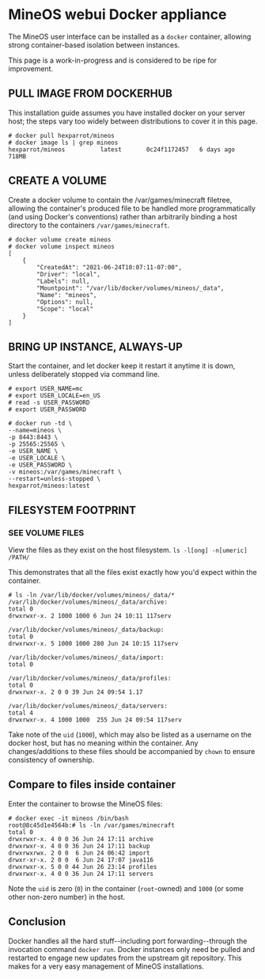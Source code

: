 # MineOS webui Docker appliance

The MineOS user interface can be installed as a `docker` container, allowing strong container-based isolation between instances.

This page is a work-in-progress and is considered to be ripe for improvement.

## PULL IMAGE FROM DOCKERHUB

This installation guide assumes you have installed docker on your server host; the steps vary too widely between distributions to cover it in this page.

```
# docker pull hexparrot/mineos
# docker image ls | grep mineos
hexparrot/mineos          latest       0c24f1172457   6 days ago     718MB
```

## CREATE A VOLUME

Create a docker volume to contain the /var/games/minecraft filetree, allowing the container's produced file to be handled more programmatically (and using Docker's conventions) rather than arbitrarily binding a host directory to the containers `/var/games/minecraft`.

```
# docker volume create mineos
# docker volume inspect mineos
[
    {
        "CreatedAt": "2021-06-24T10:07:11-07:00",
        "Driver": "local",
        "Labels": null,
        "Mountpoint": "/var/lib/docker/volumes/mineos/_data",
        "Name": "mineos",
        "Options": null,
        "Scope": "local"
    }
]
```

## BRING UP INSTANCE, ALWAYS-UP

Start the container, and let docker keep it restart it anytime it is down, unless deliberately stopped via command line.

```
# export USER_NAME=mc
# export USER_LOCALE=en_US
# read -s USER_PASSWORD
# export USER_PASSWORD

# docker run -td \
--name=mineos \
-p 8443:8443 \
-p 25565:25565 \
-e USER_NAME \
-e USER_LOCALE \
-e USER_PASSWORD \
-v mineos:/var/games/minecraft \
--restart=unless-stopped \
hexparrot/mineos:latest
```

## FILESYSTEM FOOTPRINT

### SEE VOLUME FILES

View the files as they exist on the host filesystem. `ls -l[ong] -n[umeric] /PATH/`

This demonstrates that all the files exist exactly how you'd expect within the container.

```
# ls -ln /var/lib/docker/volumes/mineos/_data/*
/var/lib/docker/volumes/mineos/_data/archive:
total 0
drwxrwxr-x. 2 1000 1000 6 Jun 24 10:11 117serv

/var/lib/docker/volumes/mineos/_data/backup:
total 0
drwxrwxr-x. 5 1000 1000 280 Jun 24 10:15 117serv

/var/lib/docker/volumes/mineos/_data/import:
total 0

/var/lib/docker/volumes/mineos/_data/profiles:
total 0
drwxrwxr-x. 2 0 0 39 Jun 24 09:54 1.17

/var/lib/docker/volumes/mineos/_data/servers:
total 4
drwxrwxr-x. 4 1000 1000  255 Jun 24 09:54 117serv
```

Take note of the `uid` (`1000`), which may also be listed as a username on the docker host, but has no meaning within the container. Any changes/additions to these files should be accompanied by `chown` to ensure consistency of ownership.


## Compare to files inside container

Enter the container to browse the MineOS files:

```
# docker exec -it mineos /bin/bash
root@8c45d1e4564b:# ls -ln /var/games/minecraft
total 0
drwxrwxr-x. 4 0 0 36 Jun 24 17:11 archive
drwxrwxr-x. 4 0 0 36 Jun 24 17:11 backup
drwxrwxrwx. 2 0 0  6 Jun 24 06:42 import
drwxr-xr-x. 2 0 0  6 Jun 24 17:07 java116
drwxrwxr-x. 5 0 0 44 Jun 26 23:14 profiles
drwxrwxr-x. 4 0 0 36 Jun 24 17:11 servers

```

Note the `uid` is zero (`0`) in the container (`root`-owned) and `1000` (or some other non-zero number) in the host.

## Conclusion

Docker handles all the hard stuff--including port forwarding--through the invocation command `docker run`. Docker instances only need be pulled and restarted to engage new updates from the upstream git repository. This makes for a very easy management of MineOS installations.

